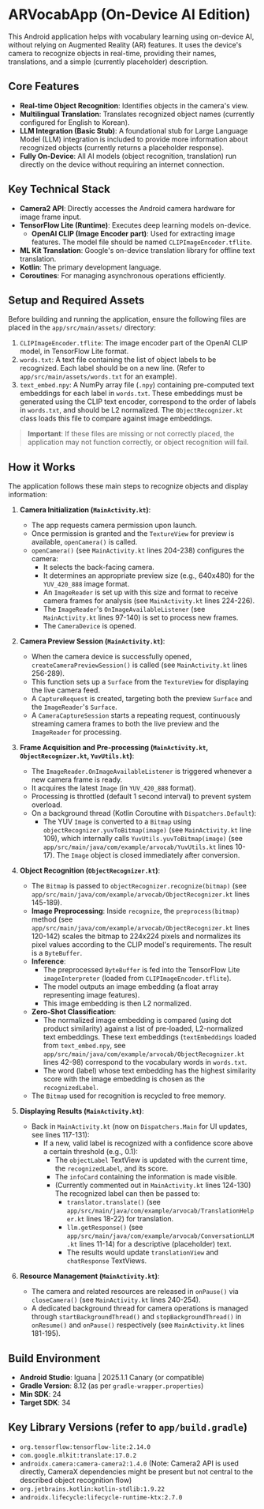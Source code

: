 # ARVocabApp (On-Device AI Edition)

This Android application helps with vocabulary learning using on-device AI, without relying on Augmented Reality (AR) features. It uses the device's camera to recognize objects in real-time, providing their names, translations, and a simple (currently placeholder) description.

## Core Features

*   **Real-time Object Recognition**: Identifies objects in the camera's view.
*   **Multilingual Translation**: Translates recognized object names (currently configured for English to Korean).
*   **LLM Integration (Basic Stub)**: A foundational stub for Large Language Model (LLM) integration is included to provide more information about recognized objects (currently returns a placeholder response).
*   **Fully On-Device**: All AI models (object recognition, translation) run directly on the device without requiring an internet connection.

## Key Technical Stack

*   **Camera2 API**: Directly accesses the Android camera hardware for image frame input.
*   **TensorFlow Lite (Runtime)**: Executes deep learning models on-device.
    *   **OpenAI CLIP (Image Encoder part)**: Used for extracting image features. The model file should be named `CLIPImageEncoder.tflite`.
*   **ML Kit Translation**: Google's on-device translation library for offline text translation.
*   **Kotlin**: The primary development language.
*   **Coroutines**: For managing asynchronous operations efficiently.

## Setup and Required Assets

Before building and running the application, ensure the following files are placed in the `app/src/main/assets/` directory:

1.  `CLIPImageEncoder.tflite`: The image encoder part of the OpenAI CLIP model, in TensorFlow Lite format.
2.  `words.txt`: A text file containing the list of object labels to be recognized. Each label should be on a new line. (Refer to `app/src/main/assets/words.txt` for an example).
3.  `text_embed.npy`: A NumPy array file (`.npy`) containing pre-computed text embeddings for each label in `words.txt`. These embeddings must be generated using the CLIP text encoder, correspond to the order of labels in `words.txt`, and should be L2 normalized. The `ObjectRecognizer.kt` class loads this file to compare against image embeddings.

> **Important**: If these files are missing or not correctly placed, the application may not function correctly, or object recognition will fail.

## How it Works

The application follows these main steps to recognize objects and display information:

1.  **Camera Initialization (`MainActivity.kt`)**:
    *   The app requests camera permission upon launch.
    *   Once permission is granted and the `TextureView` for preview is available, `openCamera()` is called.
    *   `openCamera()` (see `MainActivity.kt` lines 204-238) configures the camera:
        *   It selects the back-facing camera.
        *   It determines an appropriate preview size (e.g., 640x480) for the `YUV_420_888` image format.
        *   An `ImageReader` is set up with this size and format to receive camera frames for analysis (see `MainActivity.kt` lines 224-226).
        *   The `ImageReader`'s `OnImageAvailableListener` (see `MainActivity.kt` lines 97-140) is set to process new frames.
        *   The `CameraDevice` is opened.

2.  **Camera Preview Session (`MainActivity.kt`)**:
    *   When the camera device is successfully opened, `createCameraPreviewSession()` is called (see `MainActivity.kt` lines 256-289).
    *   This function sets up a `Surface` from the `TextureView` for displaying the live camera feed.
    *   A `CaptureRequest` is created, targeting both the preview `Surface` and the `ImageReader`'s `Surface`.
    *   A `CameraCaptureSession` starts a repeating request, continuously streaming camera frames to both the live preview and the `ImageReader` for processing.

3.  **Frame Acquisition and Pre-processing (`MainActivity.kt`, `ObjectRecognizer.kt`, `YuvUtils.kt`)**:
    *   The `ImageReader.OnImageAvailableListener` is triggered whenever a new camera frame is ready.
    *   It acquires the latest `Image` (in `YUV_420_888` format).
    *   Processing is throttled (default 1 second interval) to prevent system overload.
    *   On a background thread (Kotlin Coroutine with `Dispatchers.Default`):
        *   The YUV `Image` is converted to a `Bitmap` using `objectRecognizer.yuvToBitmap(image)` (see `MainActivity.kt` line 109), which internally calls `YuvUtils.yuvToBitmap(image)` (see `app/src/main/java/com/example/arvocab/YuvUtils.kt` lines 10-17). The `Image` object is closed immediately after conversion.

4.  **Object Recognition (`ObjectRecognizer.kt`)**:
    *   The `Bitmap` is passed to `objectRecognizer.recognize(bitmap)` (see `app/src/main/java/com/example/arvocab/ObjectRecognizer.kt` lines 145-189).
    *   **Image Preprocessing**: Inside `recognize`, the `preprocess(bitmap)` method (see `app/src/main/java/com/example/arvocab/ObjectRecognizer.kt` lines 120-142) scales the bitmap to 224x224 pixels and normalizes its pixel values according to the CLIP model's requirements. The result is a `ByteBuffer`.
    *   **Inference**:
        *   The preprocessed `ByteBuffer` is fed into the TensorFlow Lite `imageInterpreter` (loaded from `CLIPImageEncoder.tflite`).
        *   The model outputs an image embedding (a float array representing image features).
        *   This image embedding is then L2 normalized.
    *   **Zero-Shot Classification**:
        *   The normalized image embedding is compared (using dot product similarity) against a list of pre-loaded, L2-normalized text embeddings. These text embeddings (`textEmbeddings` loaded from `text_embed.npy`, see `app/src/main/java/com/example/arvocab/ObjectRecognizer.kt` lines 42-98) correspond to the vocabulary words in `words.txt`.
        *   The word (label) whose text embedding has the highest similarity score with the image embedding is chosen as the `recognizedLabel`.
    *   The `Bitmap` used for recognition is recycled to free memory.

5.  **Displaying Results (`MainActivity.kt`)**:
    *   Back in `MainActivity.kt` (now on `Dispatchers.Main` for UI updates, see lines 117-131):
        *   If a new, valid label is recognized with a confidence score above a certain threshold (e.g., 0.1):
            *   The `objectLabel` TextView is updated with the current time, the `recognizedLabel`, and its score.
            *   The `infoCard` containing the information is made visible.
            *   (Currently commented out in `MainActivity.kt` lines 124-130) The recognized label can then be passed to:
                *   `translator.translate()` (see `app/src/main/java/com/example/arvocab/TranslationHelper.kt` lines 18-22) for translation.
                *   `llm.getResponse()` (see `app/src/main/java/com/example/arvocab/ConversationLLM.kt` lines 11-14) for a descriptive (placeholder) text.
                *   The results would update `translationView` and `chatResponse` TextViews.

6.  **Resource Management (`MainActivity.kt`)**:
    *   The camera and related resources are released in `onPause()` via `closeCamera()` (see `MainActivity.kt` lines 240-254).
    *   A dedicated background thread for camera operations is managed through `startBackgroundThread()` and `stopBackgroundThread()` in `onResume()` and `onPause()` respectively (see `MainActivity.kt` lines 181-195).

## Build Environment

*   **Android Studio**: Iguana | 2025.1.1 Canary (or compatible)
*   **Gradle Version**: 8.12 (as per `gradle-wrapper.properties`)
*   **Min SDK**: 24
*   **Target SDK**: 34

## Key Library Versions (refer to `app/build.gradle`)

*   `org.tensorflow:tensorflow-lite:2.14.0`
*   `com.google.mlkit:translate:17.0.2`
*   `androidx.camera:camera-camera2:1.4.0` (Note: Camera2 API is used directly, CameraX dependencies might be present but not central to the described object recognition flow)
*   `org.jetbrains.kotlin:kotlin-stdlib:1.9.22`
*   `androidx.lifecycle:lifecycle-runtime-ktx:2.7.0`
